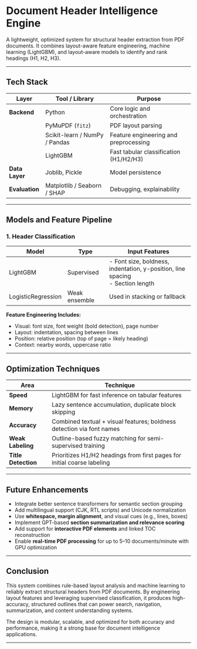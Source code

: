 # Document Header Intelligence Engine

A lightweight, optimized system for structural header extraction from PDF documents. It combines layout-aware feature engineering, machine learning (LightGBM), and layout-aware models to identify and rank headings (H1, H2, H3).

---

## Tech Stack

| Layer           | Tool / Library                                | Purpose                                      |
|----------------|------------------------------------------------|----------------------------------------------|
| **Backend**     | Python                                         | Core logic and orchestration                 |
|                | PyMuPDF (`fitz`)                                | PDF layout parsing                           |
|                | Scikit-learn / NumPy / Pandas                  | Feature engineering and preprocessing        |
|                | LightGBM                                       | Fast tabular classification (H1/H2/H3)       |
| **Data Layer**  | Joblib, Pickle                                 | Model persistence                            |
| **Evaluation**  | Matplotlib / Seaborn / SHAP                    | Debugging, explainability                    |

---

##  Models and Feature Pipeline

### 1. **Header Classification**

| Model         | Type        | Input Features                                                                 |
|---------------|-------------|---------------------------------------------------------------------------------|
| LightGBM      | Supervised  | - Font size, boldness, indentation, y-position, line spacing<br>- Section length |
| LogisticRegression  | Weak ensemble | Used in stacking or fallback                                    |

**Feature Engineering Includes:**
- Visual: font size, font weight (bold detection), page number
- Layout: indentation, spacing between lines
- Position: relative position (top of page = likely heading)
- Context: nearby words, uppercase ratio

---

##  Optimization Techniques

| Area         | Technique                                                                             |
|--------------|----------------------------------------------------------------------------------------|
| **Speed**     | LightGBM for fast inference on tabular features                                       |
| **Memory**    | Lazy sentence accumulation, duplicate block skipping                                  |
| **Accuracy**  | Combined textual + visual features; boldness detection via font names                 |
| **Weak Labeling** | Outline-based fuzzy matching for semi-supervised training                          |
| **Title Detection** | Prioritizes H1/H2 headings from first pages for initial coarse labeling           |

---



##  Future Enhancements

- Integrate better sentence transformers for semantic section grouping
- Add multilingual support (CJK, RTL scripts) and Unicode normalization
- Use **whitespace, margin alignment**, and visual cues (e.g., lines, boxes)
- Implement GPT-based **section summarization and relevance scoring**
- Add support for **interactive PDF elements** and linked TOC reconstruction
- Enable **real-time PDF processing** for up to 5–10 documents/minute with GPU optimization

---

##  Conclusion

This system combines rule-based layout analysis and machine learning to reliably extract structural headers from PDF documents. By engineering layout features and leveraging supervised classification, it produces high-accuracy, structured outlines that can power search, navigation, summarization, and content understanding systems.

The design is modular, scalable, and optimized for both accuracy and performance, making it a strong base for document intelligence applications.

---

